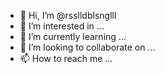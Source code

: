 - 👋 Hi, I’m @rsslldblsnglll
- 👀 I’m interested in ...
- 🌱 I’m currently learning ...
- 💞️ I’m looking to collaborate on ...
- 📫 How to reach me ...

<!---
rsslldblsnglll/rsslldblsnglll is a ✨ special ✨ repository because its `README.md` (this file) appears on your GitHub profile.
You can click the Preview link to take a look at your changes.
--->
